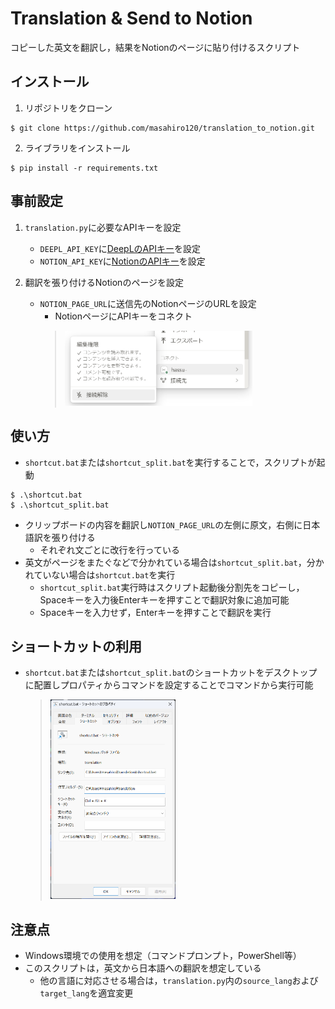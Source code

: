 # Translation & Send to Notion

コピーした英文を翻訳し，結果をNotionのページに貼り付けるスクリプト

## インストール
1. リポジトリをクローン
```
$ git clone https://github.com/masahiro120/translation_to_notion.git
```

2. ライブラリをインストール
```
$ pip install -r requirements.txt
```

## 事前設定

1. `translation.py`に必要なAPIキーを設定
   - `DEEPL_API_KEY`に[DeepLのAPIキー](https://www.deepl.com/pro-api/?utm_term=deepl%20api&utm_campaign=JP%7CSearch%7CC%7CBrand-API%7CEnglish%7CExact&utm_source=adwords&utm_medium=ppc&hsa_acc=1083354268&hsa_cam=21005532228&hsa_grp=158625966453&hsa_ad=690485455825&hsa_src=g&hsa_tgt=kwd-900300572383&hsa_kw=deepl%20api&hsa_mt=e&hsa_net=adwords&hsa_ver=3&gad_source=1&gclid=CjwKCAjwwr6wBhBcEiwAfMEQs69dAe_gedSpkVswsp62qzmaeFiAdN220cySqSJNBqxLKdxak9TouBoCvzkQAvD_BwE "DeepLのAPIキー")を設定
   - `NOTION_API_KEY`に[NotionのAPIキー](https://www.notion.so/my-integrations "NotionのAPIキー")を設定

2. 翻訳を張り付けるNotionのページを設定   
   - `NOTION_PAGE_URL`に送信先のNotionページのURLを設定
      - NotionページにAPIキーをコネクト
      > <img width="300" src="readme_image/notion.png">


## 使い方

- `shortcut.bat`または`shortcut_split.bat`を実行することで，スクリプトが起動
```
$ .\shortcut.bat
$ .\shortcut_split.bat
```
   - クリップボードの内容を翻訳し`NOTION_PAGE_URL`の左側に原文，右側に日本語訳を張り付ける
      - それぞれ文ごとに改行を行っている
   - 英文がページをまたぐなどで分かれている場合は`shortcut_split.bat`，分かれていない場合は`shortcut.bat`を実行
      - `shortcut_split.bat`実行時はスクリプト起動後分割先をコピーし，Spaceキーを入力後Enterキーを押すことで翻訳対象に追加可能
      - Spaceキーを入力せず，Enterキーを押すことで翻訳を実行


## ショートカットの利用
- `shortcut.bat`または`shortcut_split.bat`のショートカットをデスクトップに配置しプロパティからコマンドを設定することでコマンドから実行可能
   > <img width="200" src="readme_image\property.png">

## 注意点
- Windows環境での使用を想定（コマンドプロンプト，PowerShell等）
- このスクリプトは，英文から日本語への翻訳を想定している
   - 他の言語に対応させる場合は，`translation.py`内の`source_lang`および`target_lang`を適宜変更
